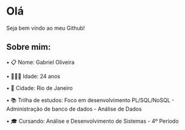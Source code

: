 
<body>
		<h1>
      Olá
    </h1>    
 <p> 
  Seja bem vindo ao meu Github!
 </p>

<h2>
  Sobre mim:
  </h2>
  <font-size = "-1">
<p>
  • 📋 Nome: Gabriel Oliveira
  </p>
  <p>
  • 🙎🏾‍♂️ Idade: 24 anos
    </p>
  <p> 
  • 🌴 Cidade: Rio de Janeiro
   </p>
  <p> 
  • 📚 Trilha de estudos: Foco em desenvolvimento PL/SQL/NoSQL - Administração de banco de dados - Análise de Dados 
  </p>
  <p>
    • 🎓 Cursando: Análise e Desenvolvimento de Sistemas - 4º Período
  </p>
    </font>

</body>

